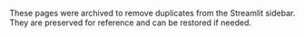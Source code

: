 These pages were archived to remove duplicates from the Streamlit sidebar.
They are preserved for reference and can be restored if needed.
